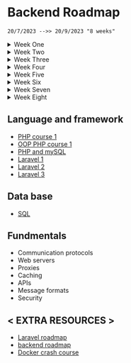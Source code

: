# Backend Roadmap
`20/7/2023 -->> 20/9/2023 "8 weeks"`
<details>
<summary>Week One</summary>
  | 20/7/2023 -->> 27/7/2023
  | meeting 27/7/2023

###
- Database

  
</details>

<details>
<summary>Week Two</summary>
</details>

<details>
<summary>Week Three</summary>
</details>

<details>
<summary>Week Four</summary>
</details>

<details>
<summary>Week Five</summary>
</details>

<details>
<summary>Week Six</summary>
</details>

<details>
<summary>Week Seven</summary>
</details>

<details>
<summary>Week Eight</summary>
</details>



## Language and framework
- [PHP course 1](https://www.youtube.com/playlist?list=PLr3d3QYzkw2xabQRUpcZ_IBk9W50M9pe-)
- [OOP PHP course 1](https://www.youtube.com/watch?v=LuWxwLk8StM&list=PL4cUxeGkcC9hNpT-yVAYxNWOmxjxL51Hy)
- [PHP and mySQL](https://www.youtube.com/watch?v=pWG7ajC_OVo&list=PL4cUxeGkcC9gksOX3Kd9KPo-O68ncT05o)
- [Laravel 1](https://www.youtube.com/watch?v=MYyJ4PuL4pY)
- [Laravel 2](https://www.youtube.com/watch?v=cDEVWbz2PpQ)
- [Laravel 3](https://www.youtube.com/watch?v=zckH4xalOns&list=PL4cUxeGkcC9hL6aCFKyagrT1RCfVN4w2Q)

## Data base 
- [SQL](https://mega.nz/folder/dbwmwS6b#p9nGMhSXETZBAEYGoKty8Q/folder/BGpw2ASb) 
## Fundmentals
- Communication protocols
- Web servers
- Proxies
- Caching
- APIs
- Message formats
- Security

## < EXTRA RESOURCES >
- [Laravel roadmap](https://github.com/Eyadhamza/LaravelRoadmap)
- [backend roadmap](https://github.com/Eyadhamza/Backend-Roadmap-2023)
- [Docker crash course](https://www.youtube.com/watch?v=31ieHmcTUOk&list=PL4cUxeGkcC9hxjeEtdHFNYMtCpjNBm3h7)
